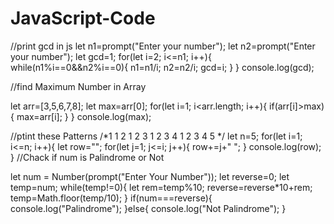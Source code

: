 # JavaScript-Code
//print gcd in js
let n1=prompt("Enter your number");
let n2=prompt("Enter your number");
let gcd=1;
for(let i=2; i<=n1; i++){
    while(n1%i==0&&n2%i==0){
        n1=n1/i;
        n2=n2/i;
        gcd=i;
    }
}
console.log(gcd);

//find Maximum Number in Array

let arr=[3,5,6,7,8];
let max=arr[0];
for(let i=1; i<arr.length; i++){
    if(arr[i]>max){
        max=arr[i];
    }
}
console.log(max);

//ptint these Patterns
/*1 
1 2 
1 2 3 
1 2 3 4 
1 2 3 4 5 */
let n=5;
for(let i=1; i<=n; i++){
    let row="";
    for(let j=1; j<=i; j++){
        row+=j+" ";
    }
        console.log(row);
    }
    //Chack if num is Palindrome or Not

let num = Number(prompt("Enter Your Number"));
 let reverse=0;
 let temp=num;
 while(temp!=0){
    let rem=temp%10;
    reverse=reverse*10+rem;
    temp=Math.floor(temp/10);
 }
 if(num===reverse){
    console.log("Palindrome");
 }else{
    console.log("Not Palindrome");
 }
